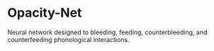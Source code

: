 # Opacity-Net
Neural network designed to bleeding, feeding, counterbleeding, and counterfeeding phonological interactions.
